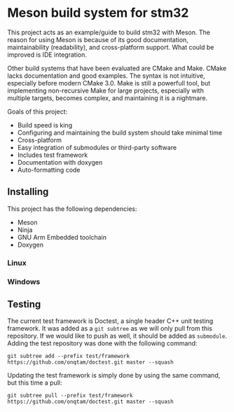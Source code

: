 # Meson build system for stm32

This project acts as an example/guide to build stm32 with Meson. The reason for using Meson is because of its good documentation, maintainability (readability), and cross-platform support. What could be improved is IDE integration.

Other build systems that have been evaluated are CMake and Make. CMake lacks documentation and good examples. The syntax is not intuitive, especially before modern CMake 3.0. Make is still a powerfull tool, but implementing non-recursive Make for large projects, especially with multiple targets, becomes complex, and maintaining it is a nightmare.

Goals of this project:
* Build speed is king
* Configuring and maintaining the build system should take minimal time
* Cross-platform
* Easy integration of submodules or third-party software
* Includes test framework
* Documentation with doxygen
* Auto-formatting code

## Installing

This project has the following dependencies:
* Meson
* Ninja
* GNU Arm Embedded toolchain
* Doxygen

### Linux

### Windows

## Testing

The current test framework is Doctest, a single header C++ unit testing framework. It was added as a `git subtree` as we will only pull from this repository. If we would like to push as well, it should be added as `submodule`. Adding the test repository was done with the following command:
```
git subtree add --prefix test/framework https://github.com/onqtam/doctest.git master --squash
```
Updating the test framework is simply done by using the same command, but this time a pull:
```
git subtree pull --prefix test/framework https://github.com/onqtam/doctest.git master --squash
```
